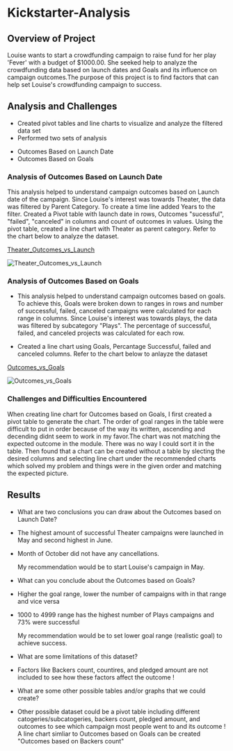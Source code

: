 # Kickstarter-Analysis

## Overview of Project
Louise wants to start a crowdfunding campaign to raise fund for her play 'Fever' with a budget of $1000.00. She seeked help to analyze the crowdfunding data based on launch dates and Goals and its influence on campaign outcomes.The purpose of this project is to find factors that can help set Louise's crowdfunding campaign to success.

## Analysis and Challenges
* Created pivot tables and line charts to visualize and analyze the filtered data set
* Performed two sets of analysis
 - Outcomes Based on Launch Date
 - Outcomes Based on Goals


### Analysis of Outcomes Based on Launch Date

This analysis helped to understand campaign outcomes based on Launch date of the campaign. Since Louise's interest was towards Theater, the data was filtered by Parent Category. To create a time line added Years to the filter. Created a Pivot table with launch date in rows, Outcomes "sucessful", "failed", "canceled" in columns and count of outcomes in values. Using the pivot table, created a line chart with Theater as parent category. Refer to the chart below to analyze the dataset.

[Theater_Outcomes_vs_Launch](Resources/Theater_Outcomes_vs_Launch.png)

![Theater_Outcomes_vs_Launch](https://user-images.githubusercontent.com/76926148/184510866-6bc5dbc3-be61-4468-a642-1b9ea6e4bf84.png)


### Analysis of Outcomes Based on Goals 

* This analysis helped to understand campaign outcomes based on goals. To achieve this, Goals were broken down to ranges in rows and number of successful, failed, canceled campaigns were calculated for each range in columns. Since Louise's interest was towards plays, the data was filtered by subcategory "Plays". The percentage of successful, failed, and canceled projects was calculated for each row.

* Created a line chart using Goals, Percantage Successful, failed and canceled columns. Refer to the chart below to anlayze the dataset 

[Outcomes_vs_Goals](Resources/Outcomes_vs_Goals.png)

![Outcomes_vs_Goals](https://user-images.githubusercontent.com/76926148/184510798-ca837e29-22dc-4146-a739-3f49edce7c07.png)

### Challenges and Difficulties Encountered

When creating line chart for Outcomes based on Goals, I first created a pivot table to generate the chart. The order of goal ranges in the table were difficult to put in order because of the way its written, ascending and decending didnt seem to work in my favor.The chart was not matching the expected outcome in the module. There was no way I could sort it in the table.  Then found that a chart can be created without a table by slecting the desired columns and selecting line chart under the recommended charts which solved my problem and things were in the given order and matching the expected picture. 

## Results

- What are two conclusions you can draw about the Outcomes based on Launch Date?

* The highest amount of successful Theater campaigns were launched in May and second highest in June.
* Month of October did not have any cancellations.

   My recommendation would be to start Louise's campaign in May.


- What can you conclude about the Outcomes based on Goals?


* Higher the goal range, lower the number of campaigns with in that range and vice versa 
* 1000 to 4999 range has the highest number of Plays campaigns and 73% were successful

   My recommendation would be to set lower goal range (realistic goal) to achieve success. 

- What are some limitations of this dataset?

* Factors like Backers count, countires, and pledged amount are not included to see how these factors affect the outcome !


- What are some other possible tables and/or graphs that we could create?

 * Other possible dataset could be a pivot table including different catogeries/subcatogeries, backers count, pledged amount, and outcomes to see which campaign most people went to and its outcome ! A line chart simliar to Outcomes based on Goals can be created "Outcomes based on Backers count"
